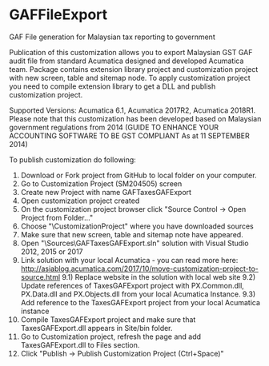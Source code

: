 # GAFFileExport
GAF File generation for Malaysian tax reporting to government 

Publication of this customization allows you to export Malaysian GST GAF audit file from standard Acumatica designed and developed Acumatica team.
Package contains extension library project and customization project with new screen, table and sitemap node.
To apply customization project you need to compile extension library to get a DLL and publish customization project.

Supported Versions: Acumatica 6.1, Acumatica 2017R2, Acumatica 2018R1.
Please note that this customization has been developed based on Malaysian government regulations from 2014 (GUIDE TO ENHANCE YOUR ACCOUNTING SOFTWARE TO BE GST COMPLIANT As at 11 SEPTEMBER 2014)

To publish customization do following:
1) Download or Fork project from GitHub to local folder on your computer.
2) Go to Customization Project (SM204505) screen
3) Create new Project with name GAFTaxesGAFExport
4) Open customization project created
5) On the customization project browser click "Source Control -> Open Project from Folder..."
6) Choose "<local project folder>\CustomizationProject" where you have downloaded sources
7) Make sure that new screen, table and sitemap note have appeared.
8) Open "<local project folder>\Sources\GAFTaxesGAFExport.sln" solution with Visual Studio 2012, 2015 or 2017
9) Link solution with your local Acumatica - you can read more here: http://asiablog.acumatica.com/2017/10/move-customization-project-to-source.html
  9.1) Replace website in the solution with local web site
  9.2) Update references of TaxesGAFExport project with PX.Common.dll, PX.Data.dll and PX.Objects.dll from your local Acumatica Instance. 
  9.3) Add reference to the TaxesGAFExport project from your local Acumatica instance
10) Compile TaxesGAFExport project and make sure that TaxesGAFExport.dll appears in Site/bin folder.
11) Go to Customization project, refresh the page and add TaxesGAFExport.dll to Files section.
12) Click "Publish -> Publish Customization Project (Ctrl+Space)"
